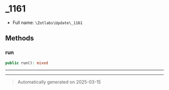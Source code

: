 
# _1161





* Full name: `\Zotlabs\Update\_1161`




## Methods


### run



```php
public run(): mixed
```












***


***
> Automatically generated on 2025-03-15
